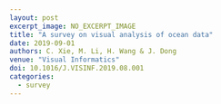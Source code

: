 ```yaml
---
layout: post
excerpt_image: NO_EXCERPT_IMAGE
title: "A survey on visual analysis of ocean data"
date: 2019-09-01
authors: C. Xie, M. Li, H. Wang & J. Dong
venue: "Visual Informatics"
doi: 10.1016/J.VISINF.2019.08.001
categories:
  - survey
---
```


